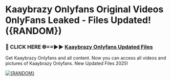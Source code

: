 # Kaaybrazy Onlyfans Original Videos 0nlyFans Leaked - Files Updated! ({RANDOM})

<h3>🔴 CLICK HERE 🌐==►► <a href="https://betterlinks.top/A2PfLJ" rel="nofollow">Kaaybrazy Onlyfans Updated Files</a></h3>

Get Kaaybrazy Onlyfans and all content. Now you can access all videos and pictures of Kaaybrazy Onlyfans. New Updated Files 2025!

[![{RANDOM}](https://i.imgur.com/ppqm5kG.gif)](https://betterlinks.top/A2PfLJ)